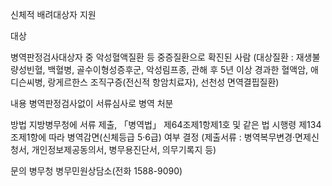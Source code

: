 신체적 배려대상자 지원

대상

병역판정검사대상자 중 악성혈액질환 등 중증질환으로 확진된 사람 (대상질환 : 재생불량성빈혈, 백혈병, 골수이형성증후군, 악성림프종, 관해 후 5년 이상 경과한 혈액암, 애디슨씨병, 랑게르한스 조직구증(전신적 항암치료자), 선천성 면역결핍질환)

내용
 병역판정검사없이 서류심사로 병역 처분

방법
 지방병무청에 서류 제출, 「병역법」 제64조제1항제1호 및 같은 법 시행령 제134조제1항에 따라 병역감면(신체등급 5·6급) 여부 결정 (제출서류 : 병역복무변경·면제신청서, 개인정보제공동의서, 병무용진단서, 의무기록지 등)

문의
 병무청 병무민원상담소(전화 1588-9090)
